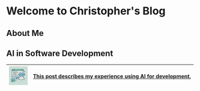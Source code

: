 # Welcome to Christopher's Blog

## About Me

## AI in Software Development

| ![AI in Software Development](assets/img/AI_in_Software_Development.webp) | [This post describes my experience using AI for development.](posts/AI_in_Software_Development.md) |
|---|---|

